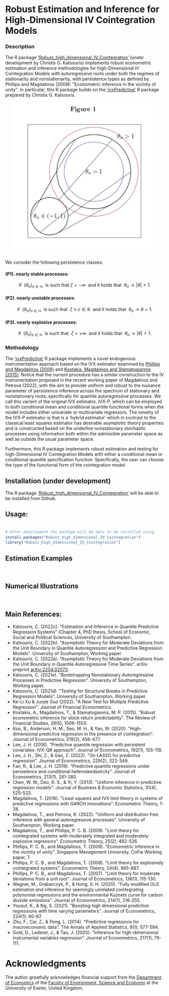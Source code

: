 # Robust Estimation and Inference for High-Dimensional IV Cointegration Models 

### Description 

The R package [‘Robust_high_dimensional_IV_Cointegration’](https://github.com/christiskatsouris/Robust_high_dimensional_IV_Cointegration) (under development by Christis G. Katsouris) implements robust econometric estimation and inference methodologies for high-Dimensional IV Cointegration Models with autoregressive roots under both the regimes of stationarity and nonstationarity, with persistence types as defined by Phillips and Magdalinos (2009): "Econometric inference in the vicinity of unity". In particular, this R package builds on the [‘ivxPredictive’](https://github.com/christiskatsouris/ivxPredictive) R package prepared by Christis G. Katsouris. 

<p align="center">
  
<img src="https://github.com/christiskatsouris/ivxPredictive/blob/main/data/persistence.jpg" width="460"/>

</p>  

We consider the following persistence classes:
   
#### (P1). nearly stable processes: 

$$\text{if} \ \ \left( \theta_n \right)_{ n \in \mathbb{N} } \ \ \text{is such that} \ \zeta = - \infty \ \ \text{and it holds that} \ \ \theta_n \to | \theta | < 1.$$
    
#### (P2). nearly unstable processes:   

$$\text{if} \ \ \left( \theta_n \right)_{ n \in \mathbb{N} } \ \ \text{is such that} \ \ \zeta \equiv c \in \mathbb{R} \ \ \text{and it holds that} \ \ \theta_n \to \theta = 1.$$

    
#### (P3). nearly explosive processes:   

$$\text{if} \ \ \left( \theta_n \right)_{ n \in \mathbb{N} } \ \ \text{is such that} \ \ \zeta = + \infty \ \ \text{and it holds that} \ \ \theta_n \to | \theta | > 1.$$

  
### Methodology  
  
The [‘ivxPredictive’](https://github.com/christiskatsouris/ivxPredictive) R package implements a novel endogenous instrumentation approach based on the IVX estimator examined by [Phillips and Magdalinos (2009)](https://ideas.repec.org/p/skb/wpaper/cofie-06-2009.html) and [Kostakis, Magdalinos and Stamatogiannis (2015)](https://academic.oup.com/rfs/article/28/5/1506/1867633?login=true). Notice that the current procedure has a similar construction to the IV instrumentation proposed in the recent working paper of Magdalinos and Petrova (2022), with the aim to provide uniform and robust to the nuisance parameter of persistence inference across the spectrum of stationary and nonstationary roots, specifically for quantile autoregressive processes. We call this variant of the original IVX estimator, IVX-P, which can be employed to both conditional mean and conditional quantile functional forms when the model includes either univariate or multivariate regressors. The novelty of the IVX-P estimator is that is a 'hybrid estimator' which in contrast to the classical least squares estimator has desirable asymptotic theory properties and is constructed based on the underline nonstationary stochastic processes using information both within the admissible parameter space as well as outside the usual parameter space.  

Furthermore, this R package implements robust estimation and testing for high-Dimensional IV Cointegration Models with either a conditional mean or conditional quantile specification function. Specifically, the user can choose the type of the functional form of the cointegration model. 
  
## Installation (under development) 

The R package [‘Robust_high_dimensional_IV_Cointegration’](https://github.com/christiskatsouris/Robust_high_dimensional_IV_Cointegration) will be able to be installed from Github.

## Usage: 

```R

# After development the package will be able to be installed using
install.packages("Robust_high_dimensional_IV_Cointegration")
library("Robust_high_dimensional_IV_Cointegration")

```

## Estimation Examples

```R



```

## Numerical Illustrations

```R



```

## Main References:

- Katsouris, C. (2022c). "Estimation and Inference in Quantile Predictive Regression Systems" (Chapter 4, PhD thesis, School of Economic, Social and Political Sciences, University of Southampton.
- Katsouris, C. (2022b). "Asymptotic Theory for Moderate Deviations from the Unit Boundary in Quantile Autoregression and Predictive Regression Models". University of Southampton, Working paper.  
- Katsouris, C. (2022a). "Asymptotic Theory for Moderate Deviations from the Unit Boundary in Quantile Autoregressive Time Series". arXiv preprint [arXiv:2204.02073](https://arxiv.org/abs/2204.02073).
- Katsouris, C. (2021e). "Bootstrapping Nonstationary Autoregressive Processes in Predictive Regression". University of Southampton, Working paper.   
- Katsouris, C. (2021d). "Testing for Structural Breaks in Predictive Regression Models". University of Southampton, Working paper.  
- Ke-Li Xu & Junjie Guo (2022). "A New Test for Multiple Predictive Regression". Journal of Financial Econometrics.
- Kostakis, A., Magdalinos, T., & Stamatogiannis, M. P. (2015). "Robust econometric inference for stock return predictability". The Review of Financial Studies, 28(5), 1506-1553.
- Koo, B., Anderson, H. M., Seo, M. H., & Yao, W. (2020). "High-dimensional predictive regression in the presence of cointegration". Journal of Econometrics, 219(2), 456-477.
- Lee, J. H. (2016). "Predictive quantile regression with persistent covariates: IVX-QR approach". Journal of Econometrics, 192(1), 105-118.
- Lee, J. H., Shi, Z., & Gao, Z. (2022). "On LASSO for predictive regression". Journal of Econometrics, 229(2), 322-349.
- Fan, R., & Lee, J. H. (2019). "Predictive quantile regressions under persistence and conditional heteroskedasticity". Journal of Econometrics, 213(1), 261-280.
- Chen, W. W., Deo, R. S., & Yi, Y. (2013). "Uniform inference in predictive regression models". Journal of Business & Economic Statistics, 31(4), 525-533.
- Magdalinos, T. (2016). "Least squares and IVX limit theory in systems of predictive regressions with GARCH innovations". Econometric Theory, 1-38.
- Magdalinos, T., and Petrova, K. (2022). "Uniform and distribution-free inference with general autoregressive processes". University of Southampton, Working paper.
- Magdalinos, T., and Phillips, P. C. B. (2009). "Limit theory for cointegrated systems with moderately integrated and moderately explosive regressors". Econometric Theory, 25(2), 482-526.
- Phillips, P. C. B., and Magdalinos, T. (2009). "Econometric inference in the vicinity of unity". Singapore Management University, CoFie Working paper, 7.
- Phillips, P. C. B., and Magdalinos, T. (2008). "Limit theory for explosively cointegrated systems". Econometric Theory, 24(4), 865-887.
- Phillips, P. C. B., and Magdalinos, T. (2007). "Limit theory for moderate deviations from a unit root". Journal of Econometrics, 136(1), 115-130.
- Wagner, M., Grabarczyk, P., & Hong, S. H. (2020). "Fully modified OLS estimation and inference for seemingly unrelated cointegrating polynomial regressions and the environmental Kuznets curve for carbon dioxide emissions". Journal of Econometrics, 214(1), 216-255.
- Yousuf, K., & Ng, S. (2021). "Boosting high dimensional predictive regressions with time varying parameters". Journal of Econometrics, 224(1), 60-87.
- Zhu, F., Cai, Z., & Peng, L. (2014). "Predictive regressions for macroeconomic data". The Annals of Applied Statistics, 8(1), 577-594.
- Gold, D., Lederer, J., & Tao, J. (2020). "Inference for high-dimensional instrumental variables regression". Journal of Econometrics, 217(1), 79-111.

# Acknowledgments

The author greatfully acknowledges financial support from the [Department of Economics](http://business-school.exeter.ac.uk/about/departments/economics/) of the [Faculty of Environment, Science and Economy](https://www.exeter.ac.uk/departments/ese/) at the University of Exeter, United Kingdom. 
